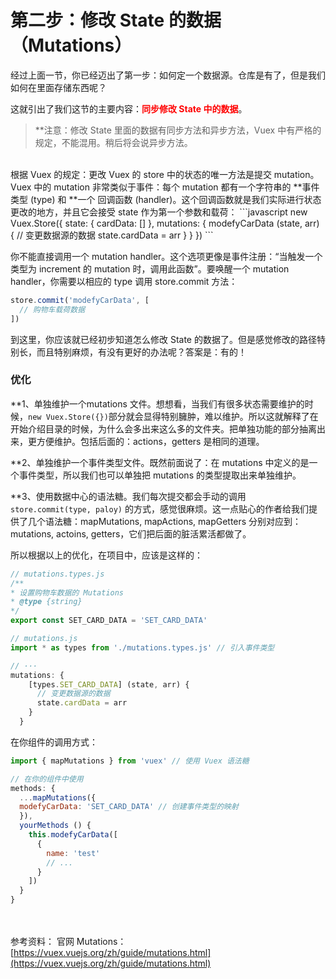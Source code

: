 # 第二步：修改 State 的数据（Mutations）

经过上面一节，你已经迈出了第一步：如何定一个数据源。仓库是有了，但是我们如何在里面存储东西呢？

这就引出了我们这节的主要内容：**<span style="color: red;">同步修改 State 中的数据</span>**。

> **注意：</strong>修改 State 里面的数据有同步方法和异步方法，Vuex 中有严格的规定，不能混用。稍后将会说异步方法。

<br/>
根据 Vuex 的规定：更改 Vuex 的 store 中的状态的唯一方法是提交 mutation。Vuex 中的 mutation 非常类似于事件：每个 mutation 都有一个字符串的 **事件类型 (type)</strong> 和 **一个 回调函数 (handler)</strong>。这个回调函数就是我们实际进行状态更改的地方，并且它会接受 state 作为第一个参数和载荷：
```javascript
new Vuex.Store({
  state: {
    cardData: []
  },
  mutations: {
    modefyCarData (state, arr) {
      // 变更数据源的数据
      state.cardData = arr
    }
  }
})
```

你不能直接调用一个 mutation handler。这个选项更像是事件注册：“当触发一个类型为 increment 的 mutation 时，调用此函数”。要唤醒一个 mutation handler，你需要以相应的 type 调用 store.commit 方法：

```javascript
store.commit('modefyCarData', [
  // 购物车载荷数据
])
```
到这里，你应该就已经初步知道怎么修改 State 的数据了。但是感觉修改的路径特别长，而且特别麻烦，有没有更好的办法呢？答案是：有的！

### 优化

**1、单独维护一个mutations 文件。</strong>想想看，当我们有很多状态需要维护的时候，```new Vuex.Store({})```部分就会显得特别臃肿，难以维护。所以这就解释了在开始介绍目录的时候，为什么会多出来这么多的文件夹。把单独功能的部分抽离出来，更方便维护。包括后面的：actions，getters 是相同的道理。

**2、单独维护一个事件类型文件。</strong>既然前面说了：在 mutations 中定义的是一个事件类型，所以我们也可以单独把 mutations 的类型提取出来单独维护。

**3、使用数据中心的语法糖。</strong>我们每次提交都会手动的调用 ```store.commit(type, paloy)``` 的方式，感觉很麻烦。这一点贴心的作者给我们提供了几个语法糖：mapMutations, mapActions, mapGetters 分别对应到：mutations, actoins, getters，它们把后面的脏活累活都做了。

所以根据以上的优化，在项目中，应该是这样的：

```javascript
// mutations.types.js
/**
* 设置购物车数据的 Mutations
* @type {string}
*/
export const SET_CARD_DATA = 'SET_CARD_DATA'
```
```javascript
// mutations.js
import * as types from './mutations.types.js' // 引入事件类型

// ···
mutations: {
    [types.SET_CARD_DATA] (state, arr) {
      // 变更数据源的数据
      state.cardData = arr
    }
  }
```

在你组件的调用方式：

```javascript
import { mapMutations } from 'vuex' // 使用 Vuex 语法糖

// 在你的组件中使用
methods: {
  ...mapMutations({
  modefyCarData: 'SET_CARD_DATA' // 创建事件类型的映射
  }),
  yourMethods () {
    this.modefyCarData([
      {
        name: 'test'
        // ...
      }
    ])
  }
}
``` 

<br/><br/>
参考资料：
官网 Mutations：[https://vuex.vuejs.org/zh/guide/mutations.html](https://vuex.vuejs.org/zh/guide/mutations.html)